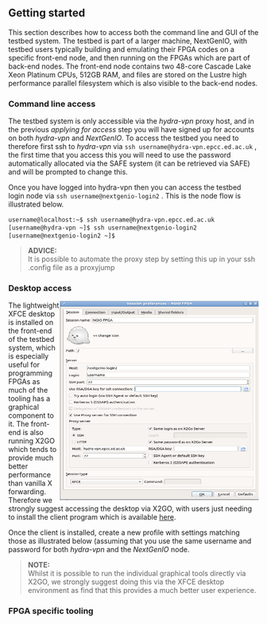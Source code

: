 ## Getting started

This section describes how to access both the command line and GUI of the testbed system. The testbed is part of a larger machine, NextGenIO, with testbed users typically building and emulating their FPGA codes on a specific front-end node, and then running on the FPGAs which are part of back-end nodes. The front-end node contains two 48-core Cascade Lake Xeon Platinum CPUs, 512GB RAM, and files are stored on the Lustre high performance parallel filesystem which is also visible to the back-end nodes.

### Command line access

The testbed system is only accessible via the _hydra-vpn_ proxy host, and in the previous _applying for access_ step you will have signed up for accounts on both _hydra-vpn_ and _NextGenIO_. To access the testbed you need to therefore first ssh to _hydra-vpn_ via `ssh username@hydra-vpn.epcc.ed.ac.uk` , the first time that you access this you will need to use the password automatically allocated via the SAFE system (it can be retrieved via SAFE) and will be prompted to change this.

Once you have logged into hydra-vpn then you can access the testbed login node via `ssh username@nextgenio-login2` . This is the node  flow is illustrated below.

```console
username@localhost:~$ ssh username@hydra-vpn.epcc.ed.ac.uk
[username@hydra-vpn ~]$ ssh username@nextgenio-login2
[username@nextgenio-login2 ~]$
```
>**ADVICE:**  
> It is possible to automate the proxy step by setting this up in your ssh .config file as a proxyjump

### Desktop access

<img src="/docs/images/x2go_settings.png" width="400" height="400" align="right"/>

The lightweight XFCE desktop is installed on the front-end of the testbed system, which is especially useful for programming FPGAs as much of the tooling has a graphical component to it. The front-end is also running X2GO which tends to provide much better performance than vanilla X forwarding. Therefore we strongly suggest accessing the desktop via X2GO, with users just needing to install the client program which is available [here](https://wiki.x2go.org/doku.php/download:start). 

Once the client is installed, create a new profile with settings matching those as illustrated below (assuming that you use the same username and password for both _hydra-vpn_ and the _NextGenIO_ node.

>**NOTE:**  
> Whilst it is possible to run the individual graphical tools directly via X2GO, we strongly suggest doing this via the XFCE desktop environment as find that this provides a much better user experience.

### FPGA specific tooling
